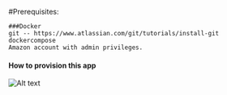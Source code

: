 #Prerequisites:

    ###Docker
    git -- https://www.atlassian.com/git/tutorials/install-git
    dockercompose
    Amazon account with admin privileges.
    
    
 #### How to provision this app
 

 
 
 
![Alt text](https://cdn-images-1.medium.com/max/2000/1*fqlivmOGP9jJrja4lWT6pA.png)
